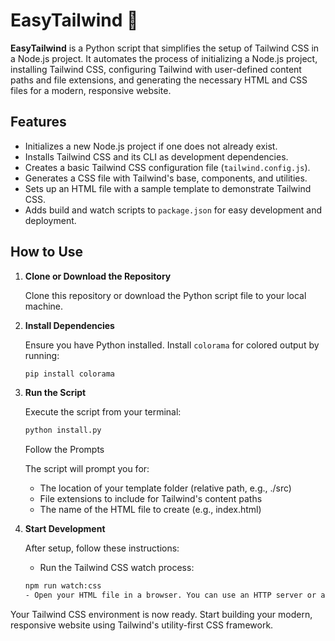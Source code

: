 # EasyTailwind 🚀

**EasyTailwind** is a Python script that simplifies the setup of Tailwind CSS in a Node.js project. It automates the process of initializing a Node.js project, installing Tailwind CSS, configuring Tailwind with user-defined content paths and file extensions, and generating the necessary HTML and CSS files for a modern, responsive website.

## Features

- Initializes a new Node.js project if one does not already exist.
- Installs Tailwind CSS and its CLI as development dependencies.
- Creates a basic Tailwind CSS configuration file (`tailwind.config.js`).
- Generates a CSS file with Tailwind's base, components, and utilities.
- Sets up an HTML file with a sample template to demonstrate Tailwind CSS.
- Adds build and watch scripts to `package.json` for easy development and deployment.

## How to Use

1. **Clone or Download the Repository**

   Clone this repository or download the Python script file to your local machine.

2. **Install Dependencies**

   Ensure you have Python installed. Install `colorama` for colored output by running:
   ```bash
   pip install colorama
   ```
3. **Run the Script**

    Execute the script from your terminal:

    ```bash
    python install.py
    ```
    Follow the Prompts

    The script will prompt you for:

    - The location of your template folder (relative path, e.g., ./src)
    - File extensions to include for Tailwind's content paths
    - The name of the HTML file to create (e.g., index.html)

4. **Start Development**

    After setup, follow these instructions:

    - Run the Tailwind CSS watch process:
    ```bash
    npm run watch:css
    - Open your HTML file in a browser. You can use an HTTP server or an IDE extension to view the file.


Your Tailwind CSS environment is now ready. Start building your modern, responsive website using Tailwind's utility-first CSS framework.

